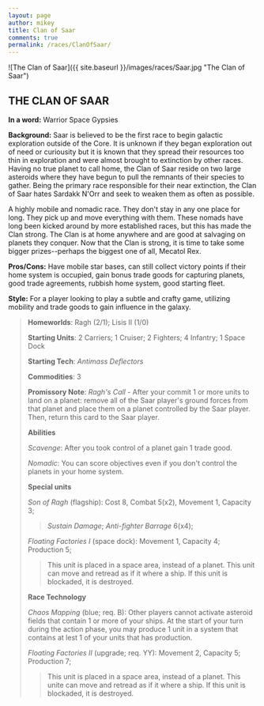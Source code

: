 ```yaml
---
layout: page
author: mikey
title: Clan of Saar
comments: true
permalink: /races/ClanOfSaar/
---
```


![The Clan of Saar]({{ site.baseurl }}/images/races/Saar.jpg "The Clan of Saar")

## THE CLAN OF SAAR

**In a word:** Warrior Space Gypsies 

**Background:** Saar is believed to be the first race to begin galactic exploration outside of the Core. It is unknown if they began exploration out of need or curiousity but it is known that they spread their resources too thin in exploration and were almost brought to extinction by other races. Having no true planet to call home, the Clan of Saar reside on two large asteroids where they have begun to pull the remnants of their species to gather. Being the primary race responsible for their near extinction, the Clan of Saar hates Sardakk N'Orr and seek to weaken them as often as possible.

A highly mobile and nomadic race.  They don't stay in any one place for long.  They pick up and move everything with them.  These nomads have long been kicked around by more established races, but this has made the Clan strong.  The Clan is at home anywhere and are good at salvaging on planets they conquer.  Now that the Clan is strong, it is time to take some bigger prizes--perhaps the biggest one of all, Mecatol Rex.

**Pros/Cons:** Have mobile star bases, can still collect victory points if their home system is occupied, gain bonus trade goods for capturing planets, good trade agreements, rubbish home system, good starting fleet.

**Style:** For a player looking to play a subtle and crafty game, utilizing mobility and trade goods to gain influence in the galaxy.

>**Homeworlds**: Ragh (2/1); Lisis II (1/0)
>
>**Starting Units**: 2 Carriers; 1 Cruiser; 2 Fighters; 4 Infantry; 1 Space Dock
>
>**Starting Tech**: _Antimass Deflectors_
>
>**Commodities**: 3
>
>**Promissory Note**: _Ragh's Call_ - After your commit 1 or more units to land on a planet: remove all of the Saar player's ground forces from that planet and place them on a planet controlled by the Saar player. Then, return this card to the Saar player. 
>
>**Abilities**
>
>_Scavenge_: After you took control of a planet gain 1 trade good. 
>
>_Nomadic_: You can score objectives even if you don't control the planets in your home system.
>
>**Special units**
>
>_Son of Ragh_ (flagship): Cost 8, Combat 5(x2), Movement 1, Capacity 3; 
>>_Sustain Damage_; _Anti-fighter Barrage_ 6(x4);
>
>_Floating Factories I_ (space dock): Movement 1, Capacity 4; Production 5; 
>>This unit is placed in a space area, instead of a planet. This unit can move and retread as if it where a ship. If this unit is blockaded, it is destroyed.
>
>**Race Technology**
>
>_Chaos Mapping_ (blue; req. B): Other players cannot activate asteroid fields that contain 1 or more of your ships. At the start of your turn during the action phase, you may produce 1 unit in a system that contains at lest 1 of your units that has production. 
>
>_Floating Factories II_ (upgrade; req. YY): Movement 2, Capacity 5; Production 7; 
>>This unit is placed in a space area, instead of a planet. This unite can move and retread as if it where a ship. If this unit is blockaded, it is destroyed.
